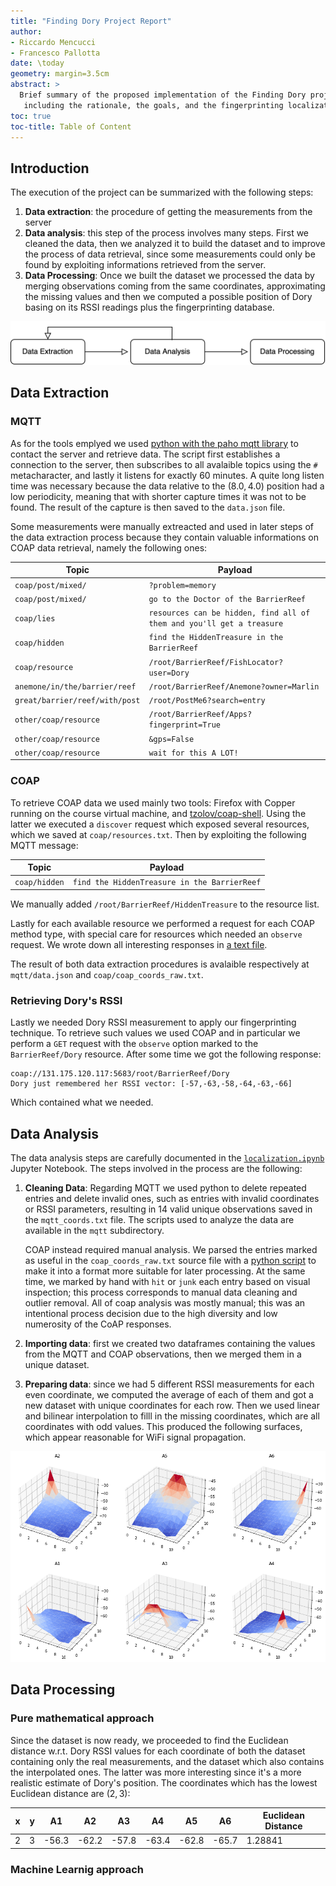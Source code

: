 ```yaml
---
title: "Finding Dory Project Report"
author:
- Riccardo Mencucci
- Francesco Pallotta
date: \today
geometry: margin=3.5cm
abstract: >
  Brief summary of the proposed implementation of the Finding Dory project,
   including the rationale, the goals, and the fingerprinting localization process
toc: true
toc-title: Table of Content
---
```


## Introduction

The execution of the project can be summarized with the following steps:

1. **Data extraction**: the procedure of getting the measurements from the server
2. **Data analysis**: this step of the process involves many steps. First we cleaned the data, then we analyzed it to build the dataset and to improve the process of data retrieval, since some measurements could only be found by exploiting informations retrieved from the server.
3. **Data Processing**: Once we built the dataset we processed the data by merging observations coming from the same coordinates, approximating the missing values and then we computed a possible position of Dory basing on its RSSI readings plus the fingerprinting database.

![](assets/process_flowchart.png)

## Data Extraction

### MQTT

As for the tools emplyed we used [python with the paho mqtt library](mqtt/capture.py) to contact the server and retrieve data. The script first establishes a connection to the server, then subscribes to all avalaible topics using the `#` metacharacter, and lastly it listens for exactly 60 minutes. A quite long listen time was necessary because the data relative to the $(8.0, 4.0)$ position had a low periodicity, meaning that with shorter capture times it was not to be found. The result of the capture is then saved to the `data.json` file.

Some measurements were manually extreacted and used in later steps of the data extraction process because they contain valuable informations on COAP data retrieval, namely the following ones:

| Topic                          | Payload                                                      |
| ------------------------------ | ------------------------------------------------------------ |
| `coap/post/mixed/`             | `?problem=memory`                                            |
| `coap/post/mixed/`             | `go to the Doctor of the BarrierReef`                        |
| `coap/lies`                    | `resources can be hidden, find all of them and you'll get a treasure` |
| `coap/hidden`                  | `find the HiddenTreasure in the BarrierReef`                 |
| `coap/resource`                | `/root/BarrierReef/FishLocator?user=Dory`                    |
| `anemone/in/the/barrier/reef`  | `/root/BarrierReef/Anemone?owner=Marlin`                     |
| `great/barrier/reef/with/post` | `/root/PostMe6?search=entry`                            |
| `other/coap/resource`          | `/root/BarrierReef/Apps?fingerprint=True`                    |
| `other/coap/resource`          | `&gps=False`                                                 |
| `other/coap/resource`          | `wait for this A LOT!`                                       |

### COAP

To retrieve COAP data we used mainly two tools: Firefox with Copper running on the course virtual machine, and [tzolov/coap-shell](https://github.com/tzolov/coap-shell). Using the latter we executed a `discover` request which exposed several resources, which we saved at `coap/resources.txt`. Then by exploiting the following MQTT message:

| Topic         | Payload                                      |
| ------------- | -------------------------------------------- |
| `coap/hidden` | `find the HiddenTreasure in the BarrierReef` |

We manually added `/root/BarrierReef/HiddenTreasure` to the resource list.

Lastly for each available resource we performed a request for each COAP method type, with special care for resources which needed an `observe` request. We wrote down all interesting responses in [a text file](../coap/coap_coords_raw.txt).

The result of both data extraction procedures is avalaible respectively at `mqtt/data.json` and `coap/coap_coords_raw.txt`.

### Retrieving Dory's RSSI

Lastly we needed Dory RSSI measurement to apply our fingerprinting technique. To retrieve such values we used COAP and in particular we perform a `GET` request with the `observe` option marked to the `BarrierReef/Dory` resource. After some time we got the following response:

```
coap://131.175.120.117:5683/root/BarrierReef/Dory
Dory just remembered her RSSI vector: [-57,-63,-58,-64,-63,-66]
```

Which contained what we needed.

## Data Analysis

The data analysis steps are carefully documented in the [`localization.ipynb`](localization.ipynb) Jupyter Notebook. The steps involved in the process are the following:

1. **Cleaning Data**: Regarding MQTT we used python to delete repeated entries and delete invalid ones, such as entries with invalid coordinates or RSSI parameters, resulting in 14 valid unique observations saved in the `mqtt_coords.txt` file. The scripts used to analyze the data are available in the `mqtt` subdirectory.

   COAP instead required manual analysis. We parsed the entries marked as useful in the `coap_coords_raw.txt` source file with a [python script](../coap/data-processing.py) to make it into a format more suitable for later processing. At the same time, we marked by hand with `hit` or `junk` each entry based on visual inspection; this process corresponds to manual data cleaning and outlier removal. All of coap analysis was mostly manual; this was an intentional process decision due to the high diversity and low numerosity of the CoAP responses.

2. **Importing data**: first we created two dataframes containing the values from the MQTT and COAP observations, then we merged them in a unique dataset.

3. **Preparing data**: since we had 5 different RSSI measurements for each even coordinate, we computed the average of each of them and got a new dataset with unique coordinates for each row. Then we used linear and bilinear interpolation to filll in the missing coordinates, which are all coordinates with odd values. This produced the following surfaces, which appear reasonable for WiFi signal propagation.

![](assets/propagation_surfaces.png)

## Data Processing

### Pure mathematical approach

Since the dataset is now ready, we proceeded to find the Euclidean distance w.r.t. Dory RSSI values for each coordinate of both the dataset containing only the real measurements, and the dataset which also contains the interpolated ones. The latter was more interesting since it's a more realistic estimate of Dory's position. The coordinates which has the lowest Euclidean distance are $(2, 3)$:

| x    | y    | A1    | A2    | A3    | A4    | A5    | A6    | Euclidean Distance |
| ---- | ---- | ----- | ----- | ----- | ----- | ----- | ----- | ------------------ |
| 2    | 3    | -56.3 | -62.2 | -57.8 | -63.4 | -62.8 | -65.7 | 1.28841            |

### Machine Learnig approach